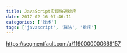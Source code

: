 ```yaml
---
title: JavaScript实现快速排序
date: 2017-02-16 07:46:11
categories: ['技术']
tags: ['javascript', '算法', '排序']
---
```


https://segmentfault.com/a/1190000000669157
